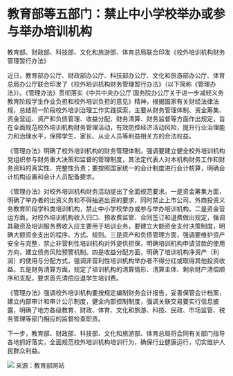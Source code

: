 # 教育部等五部门：禁止中小学校举办或参与举办培训机构

教育部、财政部、科技部、文化和旅游部、体育总局联合印发《校外培训机构财务管理暂行办法》

近日，教育部办公厅、财政部办公厅、科技部办公厅、文化和旅游部办公厅、体育总局办公厅联合印发了《校外培训机构财务管理暂行办法》（以下简称《管理办法》）。《管理办法》贯彻落实《中共中央办公厅
国务院办公厅关于进一步减轻义务教育阶段学生作业负担和校外培训负担的意见》精神，根据国家有关财经法律法规，总结前一阶段校外培训治理工作实践探索，主要从财务管理体制、资金筹集、资金营运、资产和负债管理、收益分配、财务清算、财务监督等方面作出规定，旨在全面规范校外培训机构财务管理活动，有效防控经济活动风险，提升行业治理能力和治理水平，保障学生、家长、从业人员等利益相关方的合法权益。

《管理办法》明确了校外培训机构的财务管理体制。强调要建立健全校外培训机构党组织参与财务重大决策和监督的管理制度，其法定代表人对本机构财务工作和财务资料的真实性、完整性负责；要按照国家统一的会计制度进行会计核算，明确会计机构设置和会计人员配备要求。

《管理办法》对校外培训机构财务活动提出了全面规范要求。一是资金筹集方面，明确了举办者的出资义务和不得抽逃出资的要求，同时禁止上市公司、外商投资义务教育阶段学科类培训机构，禁止中小学校举办或参与举办培训机构。二是资金营运方面，对校外培训机构收入归口、预收费监管、合同签订和退费做出规定，强调其融资及培训服务费收入应主要用于培训业务，要建立大额资金支付决策制度，明确大额资金支出的程序、方式、规则。三是资产和负债管理方面，强调要维护资产安全与完整，禁止非营利性培训机构对外提供担保，明确培训机构申请贷款的使用方向，建立债务风险预警机制。四是收益分配方面，明确了培训机构净资产（利润）的使用与分配方式，强调非营利性培训机构举办者不得分红或取得其他投资收益。五是财务清算方面，规定了培训机构的清算情形、清算主体、剩余财产清偿顺序和支配，要求首先清偿应退学生培训费。

《管理办法》强调校外培训机构要按规定编制财务会计报告，妥善保管会计档案，建立内部审计和审计公示制度，健全内部控制制度，强调关联交易要实行信息披露，明确了地方各级教育、财政、体育、文化和旅游、科技、民政、市场监管、税务管理等部门相应的监督检查职责。

下一步，教育部、财政部、科技部、文化和旅游部、体育总局将会同有关部门指导各地抓好落实，全面规范校外培训机构培训行为，确保行业健康运行，切实维护人民群众利益。

![](https://inews.gtimg.com/news_bt/OqHL9OKiEt1LaKumEbfQAmWOdv2fDv3WJ9xAqAhreRbQEAA/1000)
来源：教育部网站

